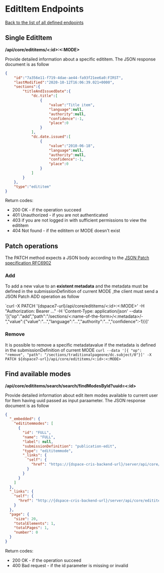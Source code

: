 # EditItem Endpoints
[Back to the list of all defined endpoints](endpoints.md)

## Single EditItem
**/api/core/edititems/<:id>:<:MODE>**

Provide detailed information about a specific edititem. The JSON response document is as follow
```json
{
	"id":"7a356e11-f719-4dae-ae44-fa93f21ee6a0:FIRST",
	"lastModified":"2020-10-12T16:06:39.021+0000",
	"sections":{
		"titleAndIssuedDate":{
			"dc.title":[
				{
					"value":"Title item",
					"language":null,
					"authority":null,
					"confidence":-1,
					"place":0
				}
			],
			"dc.date.issued":[
				{
					"value":"2010-06-18",
					"language":null,
					"authority":null,
					"confidence":-1,
					"place":0
				}
			]
		}
	},
	"type":"edititem"
}
```
Return codes:
* 200 OK - if the operation succeed
* 401 Unauthorized - if you are not authenticated
* 403 if you are not logged in with sufficient permissions to view the edititem
* 404 Not found - if the edititem or MODE doesn't exist


## Patch operations
The PATCH method expects a JSON body according to the [JSON Patch specification RFC6902](https://tools.ietf.org/html/rfc6902)

### Add
To add a new value to an **existent metadata**  and the metadata must be defined in the submissionDefinition of current MODE ,the client must send a JSON Patch ADD operation as follow

`curl -X PATCH '{dspace7-url}/api/core/edititems/<:id>:<:MODE>' -H "Authorization: Bearer ..." -H 'Content-Type: application/json' --data '[{"op":"add","path":"/sections/<:name-of-the-form>/<:metadata>/-","value":{"value":"...","language":"...","authority":"...","confidence":-1}}]'

### Remove
It is possible to remove a specific metadatavalue if the metadata is defined in the submissionDefinition of current MODE
`curl --data '[{ "op": "remove", "path": "/sections/traditionalpageone/dc.subject/0"}]' -X PATCH ${dspace7-url}/api/core/edititems/<:id>:<:MODE>`

## Find available modes
**/api/core/edititems/search/search/findModesById?uuid=<:id>**

Provide detailed information about edit item modes available to current user for Item having uuid passed as input paraameter. 
The JSON response document is as follow
```json
{
  "_embedded": {
    "edititemmodes": [
      {
        "id": "FULL",
        "name": "FULL",
        "label": null,
        "submissionDefinition": "publication-edit",
        "type": "edititemmode",
        "_links": {
          "self": {
            "href": "https://{dspace-cris-backend-url}/server/api/core/edititemmodes/FULL"
          }
        }
      }
    ]
  },
  "_links": {
    "self": {
      "href": "http://{dspace-cris-backend-url}/server/api/core/edititems/search/findModesById?uuid=9880d9e1-5441-4e14-a6e8-6cf453bc25f9"
    }
  },
  "page": {
    "size": 20,
    "totalElements": 1,
    "totalPages": 1,
    "number": 0
  }
}
```
Return codes:
* 200 OK - if the operation succeed
* 400 Bad request - if the id parameter is missing or invalid

